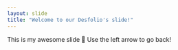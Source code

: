 ```yaml
---
layout: slide
title: "Welcome to our Desfolio's slide!"
---
```

This is my awesome slide :tada:
Use the left arrow to go back!